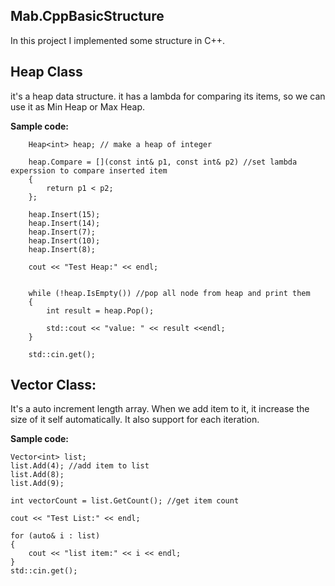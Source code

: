 ## Mab.CppBasicStructure
In this project I implemented some structure in C++.

## Heap Class
it's a heap data structure. it has a lambda for comparing its items, so we can use it as Min Heap or Max Heap.

**Sample code:** 

        Heap<int> heap; // make a heap of integer
    
        heap.Compare = [](const int& p1, const int& p2) //set lambda experssion to compare inserted item
        {
            return p1 < p2;
        };
    
        heap.Insert(15);
        heap.Insert(14);
        heap.Insert(7);
        heap.Insert(10);
        heap.Insert(8);
    
        cout << "Test Heap:" << endl;
    
    
        while (!heap.IsEmpty()) //pop all node from heap and print them 
        {
            int result = heap.Pop();
    
            std::cout << "value: " << result <<endl;
        }
    
        std::cin.get();


## Vector Class:
It's a auto increment length array. When we add item to it, it increase the size of it self automatically. 
It also support for each iteration.

**Sample code:**

    Vector<int> list;
    list.Add(4); //add item to list
    list.Add(8);
    list.Add(9);
    
    int vectorCount = list.GetCount(); //get item count
    
    cout << "Test List:" << endl;
    
    for (auto& i : list)
    {
        cout << "list item:" << i << endl;
    }
    std::cin.get();

